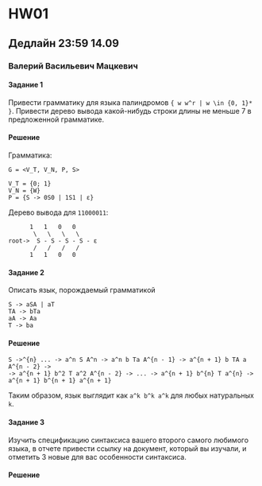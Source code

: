 # HW01

## Дедлайн 23:59 14.09

### Валерий Васильевич Мацкевич

#### Задание 1

Привести грамматику для языка палиндромов `{ w w^r | w \in {0, 1}* }`. Привести дерево вывода какой-нибудь строки длины не меньше 7 в предложенной грамматике. 

#### Решение

Грамматика:
```
G = <V_T, V_N, P, S>

V_T = {0; 1}
V_N = {W}
P = {S -> 0S0 | 1S1 | ε}
```

Дерево вывода для `11000011`:
```
      1   1   0   0
       \   \   \   \
root->  S - S - S - S - ε
       /   /   /   /
      1   1   0   0
```

#### Задание 2

Описать язык, порождаемый грамматикой 
  ``` 
  S -> aSA | aT 
  TA -> bTa
  aA -> Aa
  T -> ba
  ```
  
#### Решение

```
S ->^{n} ... -> a^n S A^n -> a^n b Ta A^{n - 1} -> a^{n + 1} b TA a A^{n - 2} -> 
-> a^{n + 1} b^2 T a^2 A^{n - 2} -> ... -> a^{n + 1} b^{n} T a^{n} -> a^{n + 1} b^{n + 1} a^{n + 1}
```
  
Таким образом, язык выглядит как `a^k b^k a^k` для любых натуральных `k`.
  
#### Задание 3

Изучить спецификацию синтаксиса вашего второго самого любимого языка, в отчете привести ссылку на документ, который вы изучали, и отметить 3 новые для вас особенности синтаксиса. 

#### Решение
